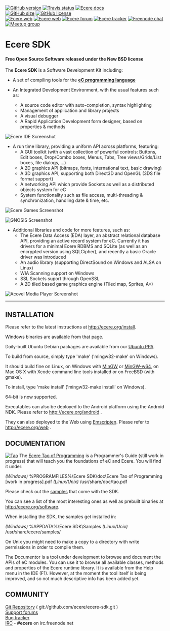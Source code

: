 [![GitHub version](https://badge.fury.io/gh/ecere%2Fecere-sdk.svg)](https://github.com/ecere/ecere-sdk/releases/latest)
[![Travis status](https://api.travis-ci.org/ecere/ecere-sdk.svg?branch=master)](https://travis-ci.org/ecere/ecere-sdk)
[![Ecere docs](https://img.shields.io/badge/docs-coming_soon-yellow.svg)](http://ecere.org/forums)<br>
[![GitHub size](https://reposs.herokuapp.com/?path=ecere/ecere-sdk&style=flat)](https://github.com/ecere/ecere-sdk/graphs/traffic)
[![GitHub license](https://img.shields.io/badge/license-BSD%203--Clause%20(Revised)-blue.svg)](https://tldrlegal.com/license/bsd-3-clause-license-(revised))<br>
[![Ecere web](https://img.shields.io/badge/web-ecere.org-9DA1CA.svg)](http://ecere.org)
[![Ecere web](https://img.shields.io/badge/web-ec--lang.org-9DA1CA.svg)](http://ec-lang.org)
[![Ecere forum](https://img.shields.io/badge/forum-ecere.org%2Fforums-9DA1CA.svg)](http://ecere.org/forums)
[![Ecere tracker](https://img.shields.io/badge/tracker-ecere.org%2Fmantis-9DA1CA.svg)](http://ecere.org/mantis)
[![Freenode chat](https://img.shields.io/badge/irc-%20Freenode_%23ecere-9DA1CA.svg)](http://webchat.freenode.net/?channels=ecere)<br>
[![Meetup group](https://img.shields.io/badge/meetup-Ottawa-88B094.svg)](http://www.meetup.com/eC-Programming-Language-Meetup)

# Ecere SDK
#### Free Open Source Software released under the New BSD license

The **Ecere SDK** is a Software Development Kit including:

   * A set of compiling tools for the **[eC programming language](http://ec-lang.org)**

   * An Integrated Development Environment, with the usual features such as:
      - A source code editor with auto-completion, syntax highlighting
      - Management of application and library projects
      - A visual debugger
      - A Rapid Application Development form designer, based on
        properties & methods

![Ecere IDE Screenshot](http://ecere.com/wiki/images/0/01/IdeShotSept2011.png)

   * A run time library, providing a uniform API across platforms, featuring:
      - A GUI toolkit (with a vast collection of powerful controls:
        Buttons, Edit boxes, Drop/Combo boxes, Menus, Tabs,
        Tree views/Grids/List boxes, file dialogs, ...)
      - A 2D graphics API (bitmaps, fonts, international text, basic drawing)
      - A 3D graphics API, supporting both Direct3D and OpenGL
        (3DS file format support)
      - A networking API which provide Sockets as well as a
        distributed objects system for eC
      - System functionality such as file access, multi-threading &
        synchronization, handling date & time, etc.

![Ecere Games Screenshot](http://ecere.com/shots/games.jpg)

![GNOSIS Screenshot](http://ecere.com/wiki/images/7/76/NorthWest.jpg)

   * Additional libraries and code for more features, such as:
      - The Ecere Data Access (EDA) layer, an abstract relational database
        API, providing an active record system for eC. Currently it has
        drivers for a minimal Ecere RDBMS and SQLite (as well as an encrypted
        version using SQLCipher), and recently a basic Oracle driver was
        introduced
      - An audio library (supporting DirectSound on Windows and ALSA on Linux)
      - WIA Scanning support on Windows
      - SSL Sockets suport through OpenSSL
      - A 2D tiled based game graphics engine (Tiled map, Sprites, A*)

![Acovel Media Player Screenshot](http://ecere.com/wiki/images/7/72/Acovel3.png)

-----------------------------------------------------------------------------

## INSTALLATION

Please refer to the latest instructions at http://ecere.org/install.

Windows binaries are available from that page.

Daily-built Ubuntu Debian packages are available from our [Ubuntu PPA](https://code.launchpad.net/~ecere-team/+archive/ppa).

To build from source, simply type 'make' ('mingw32-make' on Windows).

It should build fine on Linux, on Windows with [MinGW](http://mingw.org) or [MinGW-w64](http://mingw-w64.org),
on Mac OS X with Xcode command line tools installed or on FreeBSD (with gmake).

To install, type 'make install' ('mingw32-make install' on Windows).

64-bit is now supported.

Executables can also be deployed to the Android platform using the Android NDK. Please refer to http://ecere.org/android .

They can also deployed to the Web using [Emscripten](http://emscripten.org). Please refer to http://ecere.org/web .

## DOCUMENTATION

[![Tao](http://ecere.com/images/tao.png)](http://ecere.org/tao.pdf)
The [Ecere Tao of Programming](http://ecere.org/tao.pdf) is a Programmer's Guide (still work in progress)
that will teach you the foundations of eC and Ecere. You will find it under:

   *(Windows)*    %PROGRAMFILES%\Ecere SDK\doc\Ecere Tao of Programming [work in progress].pdf
   *(Linux/Unix)* /usr/share/doc/tao.pdf

Please check out the [samples](http://github.com/ecere/ecere-sdk/tree/master/samples) that come with the SDK.

You can see a list of the most interesting ones as well as prebuilt binaries at http://ecere.org/software.

When installing the SDK, the samples get installed in:

   *(Windows)*      %APPDATA%\Ecere SDK\Samples
   *(Linux/Unix)*   /usr/share/ecere/samples/

On Unix you might need to make a copy to a directory with write permissions in order to compile them.

The Documentor is a tool under development to browse and document the APIs of
eC modules. You can use it to browse all available classes, methods and properties
of the Ecere runtime library. It is available from the Help menu in the IDE (F1).
However, at the moment the tool itself is being improved, and so not much
descriptive info has been added yet.

## COMMUNITY

[Git Repository](http://github.com/ecere/ecere-sdk) ( git://github.com/ecere/ecere-sdk.git )<br>
[Support forums](http://ecere.org/forums)<br>
[Bug tracker](http://ecere.org/mantis)<br>
[IRC](http://webchat.freenode.net/?channels=ecere) - **#ecere** on irc.freenode.net<br>
